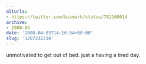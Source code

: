 ```yaml
---
alturls:
- https://twitter.com/bismark/status/782160014
archive:
- 2008-04
date: '2008-04-03T14:16:54+00:00'
slug: '1207232214'
---
```


unmotivated to get out of bed. just a having a tired day.

